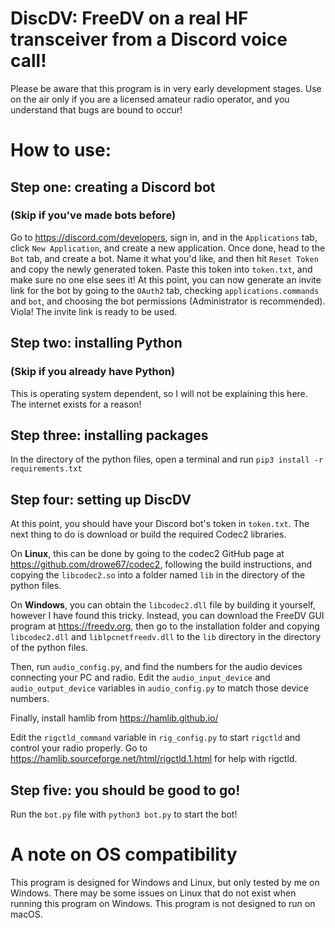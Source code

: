 # DiscDV: FreeDV on a real HF transceiver from a Discord voice call!

Please be aware that this program is in very early development stages.
Use on the air only if you are a licensed amateur radio operator,
and you understand that bugs are bound to occur!

# How to use:

## Step one: creating a Discord bot 
### (Skip if you've made bots before)
Go to https://discord.com/developers, sign in, and in the `Applications` tab, click `New Application`,
and create a new application. Once done, head to the `Bot` tab, and create a bot. Name it what you'd like,
and then hit `Reset Token` and copy the newly generated token. Paste this token into
`token.txt`, and make sure no one else sees it! At this point, you can now
generate an invite link for the bot by going to the `OAuth2` tab, checking
`applications.commands` and `bot`, and choosing the bot permissions (Administrator is recommended).
Viola! The invite link is ready to be used.

## Step two: installing Python
### (Skip if you already have Python)
This is operating system dependent, so I will not be explaining this here. The internet exists for a reason!

## Step three: installing packages
In the directory of the python files, open a terminal and run `pip3 install -r requirements.txt`

## Step four: setting up DiscDV
At this point, you should have your Discord bot's token in `token.txt`.
The next thing to do is download or build the required Codec2 libraries.

On **Linux**, this can be done by
going to the codec2 GitHub page at https://github.com/drowe67/codec2, 
following the build instructions, and copying the `libcodec2.so` into a folder named
`lib` in the directory of the python files.

On **Windows**, you can obtain the `libcodec2.dll`
file by building it yourself, however I have found this tricky. Instead, you can download the FreeDV GUI program
at https://freedv.org, then go to the installation folder and copying 
`libcodec2.dll` and `liblpcnetfreedv.dll` to the `lib` directory in the directory of the python files.

Then, run `audio_config.py`, and find the numbers for the audio devices connecting your PC and radio.
Edit the `audio_input_device` and `audio_output_device` variables in `audio_config.py` to match those device numbers.

Finally, install hamlib from https://hamlib.github.io/ 

Edit the `rigctld_command` variable in `rig_config.py` to start `rigctld` and control your radio properly. Go to
https://hamlib.sourceforge.net/html/rigctld.1.html for help with rigctld.

## Step five: you should be good to go!
Run the `bot.py` file with `python3 bot.py` to start the bot!

# A note on OS compatibility
This program is designed for Windows and Linux, but only tested by me on Windows.
There may be some issues on Linux that do not exist when running this program on Windows.
This program is not designed to run on macOS.

